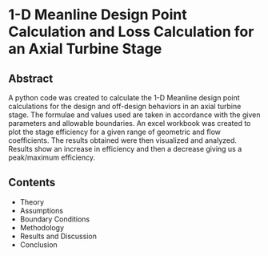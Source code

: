 # 1-D Meanline Design Point Calculation and Loss Calculation for an Axial Turbine Stage

## Abstract
A python code was created to calculate the 1-D Meanline design point calculations for the design and off-design behaviors in an axial turbine stage. The formulae and values  used are taken in accordance with the given parameters and allowable boundaries. An excel workbook was created to plot the stage efficiency for a given range of geometric and flow coefficients. The results obtained were then visualized and analyzed. Results show an increase in efficiency and then a decrease giving us a peak/maximum efficiency.

## Contents
- Theory
- Assumptions
- Boundary Conditions
- Methodology
- Results and Discussion
- Conclusion